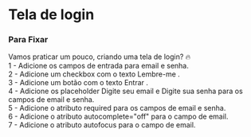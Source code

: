 <h1>Tela de login</h1>
<h3> Para Fixar</h3>
<p>
Vamos praticar um pouco, criando uma tela de login? 🔥 <br>
1 - Adicione os campos de entrada para email e senha.<br>
2 - Adicione um checkbox com o texto Lembre-me .<br>
3 - Adicione um botão com o texto Entrar .<br>
4 - Adicione os placeholder Digite seu email e Digite sua senha para os campos de email e senha.<br>
5 - Adicione o atributo required para os campos de email e senha.<br>
6 - Adicione o atributo autocomplete="off" para o campo de email.<br>
7 - Adicione o atributo autofocus para o campo de email.<br>
</p>
